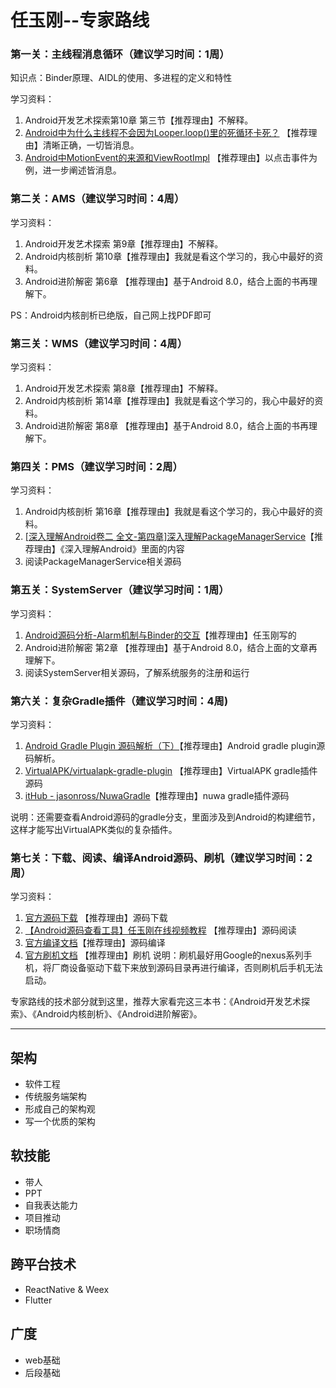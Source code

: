 # 任玉刚--专家路线


### 第一关：主线程消息循环（建议学习时间：1周）
知识点：Binder原理、AIDL的使用、多进程的定义和特性

学习资料：  
1. Android开发艺术探索第10章 第三节【推荐理由】不解释。
2. [Android中为什么主线程不会因为Looper.loop()里的死循环卡死？](https://www.zhihu.com/question/34652589/answer/90344494) 【推荐理由】清晰正确，一切皆消息。
3. [Android中MotionEvent的来源和ViewRootImpl](https://blog.csdn.net/singwhatiwanna/article/details/50775201) 【推荐理由】以点击事件为例，进一步阐述皆消息。


### 第二关：AMS（建议学习时间：4周）

学习资料：  
1. Android开发艺术探索 第9章【推荐理由】不解释。
2. Android内核剖析 第10章【推荐理由】我就是看这个学习的，我心中最好的资料。
3. Android进阶解密 第6章 【推荐理由】基于Android 8.0，结合上面的书再理解下。

PS：Android内核剖析已绝版，自己网上找PDF即可


### 第三关：WMS（建议学习时间：4周）

学习资料：  
1. Android开发艺术探索 第8章【推荐理由】不解释。
2. Android内核剖析 第14章【推荐理由】我就是看这个学习的，我心中最好的资料。
3. Android进阶解密 第8章 【推荐理由】基于Android 8.0，结合上面的书再理解下。

### 第四关：PMS（建议学习时间：2周）

学习资料：  
1. Android内核剖析 第16章【推荐理由】我就是看这个学习的，我心中最好的资料。
2. [[深入理解Android卷二 全文-第四章]深入理解PackageManagerService](https://blog.csdn.net/innost/article/details/47253179)【推荐理由】《深入理解Android》里面的内容
3. 阅读PackageManagerService相关源码


### 第五关：SystemServer（建议学习时间：1周）

学习资料：  
1. [Android源码分析-Alarm机制与Binder的交互](https://blog.csdn.net/singwhatiwanna/article/details/18448997#t4)【推荐理由】任玉刚写的
2. Android进阶解密 第2章 【推荐理由】基于Android 8.0，结合上面的文章再理解下。
3. 阅读SystemServer相关源码，了解系统服务的注册和运行


### 第六关：复杂Gradle插件（建议学习时间：4周)

学习资料：  
1. [Android Gradle Plugin 源码解析（下）](https://mp.weixin.qq.com/s/DzuLtqx_CBFm9tJos9j2Ag)【推荐理由】Android gradle plugin源码解析。
2. [VirtualAPK/virtualapk-gradle-plugin](https://github.com/didi/VirtualAPK/tree/master/virtualapk-gradle-plugin) 【推荐理由】VirtualAPK gradle插件源码
3. [itHub - jasonross/NuwaGradle](https://github.com/jasonross/NuwaGradle)【推荐理由】nuwa gradle插件源码

说明：还需要查看Android源码的gradle分支，里面涉及到Android的构建细节，这样才能写出VirtualAPK类似的复杂插件。



### 第七关：下载、阅读、编译Android源码、刷机（建议学习时间：2周）

学习资料：  
1. [官方源码下载](https://source.android.com/source/downloading.html) 【推荐理由】源码下载
2. [【Android源码查看工具】任玉刚在线视频教程](https://edu.csdn.net/course/play/1923/29810) 【推荐理由】源码阅读
3. [官方编译文档](https://source.android.com/setup/build/building )【推荐理由】源码编译
4. [官方刷机文档](https://source.android.com/setup/build/running.html) 【推荐理由】刷机
说明：刷机最好用Google的nexus系列手机，将厂商设备驱动下载下来放到源码目录再进行编译，否则刷机后手机无法启动。


专家路线的技术部分就到这里，推荐大家看完这三本书：《Android开发艺术探索》、《Android内核剖析》、《Android进阶解密》。

---

## 架构

- 软件工程
- 传统服务端架构
- 形成自己的架构观
- 写一个优质的架构

## 软技能

- 带人
- PPT
- 自我表达能力
- 项目推动
- 职场情商

## 跨平台技术

- ReactNative & Weex
- Flutter

## 广度

- web基础
- 后段基础
